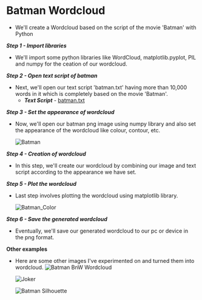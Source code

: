 # Batman Wordcloud
   - We'll create a Wordcloud based on the script of the movie 'Batman' with Python

**_Step 1 - Import libraries_**
   - We'll import some python libraries like WordCloud, matplotlib.pyplot, PIL and numpy for the ceation of our wordcloud.

**_Step 2 - Open text script of batman_**
   - Next, we'll open our text script 'batman.txt' having more than 10,000 words in it which is completely based on the movie 'Batman'.
      - ***Text Script*** - [batman.txt](https://github.com/RawatMeghna/Batman_Wordcloud/batman.txt)
      
**_Step 3 - Set the appearance of wordcloud_**
   - Now, we'll open our batman png image using numpy library and also set the appearance of the wordcloud like colour, contour, etc.
   
   
     ![Batman](https://github.com/RawatMeghna/Batman_Wordcloud/batman.png)

**_Step 4 - Creation of wordcloud_**
   - In this step, we'll create our wordcloud by combining our image and text script according to the appearance we have set.  

**_Step 5 - Plot the wordcloud_**
   - Last step involves plotting the wordcloud using matplotlib library.
   
   
     ![Batman_Color](https://github.com/RawatMeghna/Batman_Wordcloud/images/batman_color_wordcloud.png)

**_Step 6 - Save the generated wordcloud_**
   - Eventually, we'll save our generated wordcloud to our pc or device in the png format.

**Other examples**
   - Here are some other images I've experimented on and turned them into wordcloud.
     ![Batman BnW Wordcloud](https://github.com/RawatMeghna/Batman_Wordcloud/batman_bnw_wordcloud.png)
     
     
     ![Joker](https://github.com/RawatMeghna/Batman_Wordcloud/batman_joker_wordcloud.png)
     
     
     ![Batman Silhouette](https://github.com/RawatMeghna/Batman_Wordcloud/batman_silhouette_wordcloud.png)
